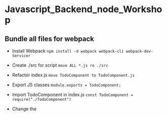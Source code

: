 # Javascript_Backend_node_Workshop

## Bundle all files for webpack

 *  Install Webpack
    `npm install -d webpack webpack-cli webpack-dev-Servicer`

 *  Create ./src for script
    `move ALL *.js ro ./src`

 *  Refactor index.js
    `move TodoComponent to TodoComponent.js`

 *  Export JS classes
    `module.exports = TodoComponent;`

 *  Import TodoComponent in index.js
     `const TodoComponent = require("./TodoComponent")`

 *  Change the <script src>
    `<script src="main.js"></script>`

 *  `npx webpack-dev-server --mode=development`
   
## FrontEnd

   
### Required pacakges for Frontend
- **Webpack** - `npm install webpack webpack-cli webpack-dev-server`
- **TypeScript** - `npm install -g typescript`
- **nodemon**- `npm install -g nodemon`

### How to Run Frontend
Open a two commond prompt in visula studio code (cmd not the powershell) in one cmd
- `tsc --watch`: It will watch the typeScript file changes and compile ts to js
- `npx web-dev-server --mode="development"`: It will compile js file to main.js and reload the server on file change: 
 
   
## BackEnd

   
### Required pacakges for Backend
   
   
- **Javascript Express**- `npm install express`
- **TypeScript express** - `npm install @types/express`
- **ts-node**- `npm install -g ts-node`
- **mysql2**- `npm install mysql2`
- **Typescript mysql2**- `npm install types/mysql2`


### How to Run BackEnd
   
   
   1. Run `nodemon --exec ts-node TodoRouterHandler.ts`
 
## MySql
    npm init -y
    npm install sync-mysql
    node mysqlcall.js

    In mysql: Run in cmd is.. cmd:"node filepath"

  


## MySQLCallback
    1. Required mysql2
        npm init -y
        npm i @types/mysql
   
   First we create the mysqlcallback.js file then we created .ts file But before that we need some packges
        Run ts-node index.ts | Run node mysqlcallback.js
        
## MySQLAsync

   1. Required mysql2
        npm i mysql2
        npm i types/mysql2

    Run ts-node index.ts
    
## Documentation files:

TypeScript: [TypeScript Docs][ts]
Express : [Express Docs][express]

[ts]: https://www.typescriptlang.org/docs/
[express]: https://expressjs.com/en/starter/installing.html

## Help


 - If you want to see the ts to js conversion first open a 2command prompt not a Powesheel In first Run the "tsc -watch" and in 2nd 
   run the "npx webpack-dev-server --mode=development"


 - If user want to Cretae js file in "src" folder and "Ts" file in typescript folder so modification in "tsconfig.json"
  {
      "module": "commonjs",                                
      "rootDir": "./typescript",  
      "target": "es6", 
      "outDir": "./src", 
  }


  - If your are facing the error while exicuting the query on mysql, 
    Error:  Client does not support authentication protocol requested by server; consider upgrading MySQL client
    Solution: ALTER USER 'root'@'localhost' IDENTIFIED WITH mysql_native_password BY 'password';




